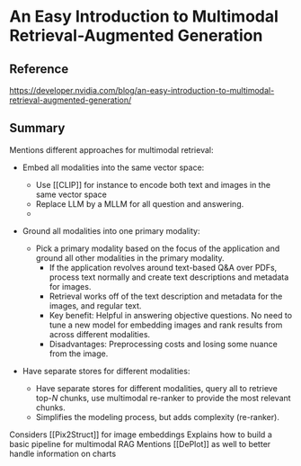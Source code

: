 # An Easy Introduction to Multimodal Retrieval-Augmented Generation

## Reference

https://developer.nvidia.com/blog/an-easy-introduction-to-multimodal-retrieval-augmented-generation/

## Summary

Mentions different approaches for multimodal retrieval:

- Embed all modalities into the same vector space:
	- Use [[CLIP]] for instance to encode both text and images in the same vector space
	- Replace LLM by a MLLM for all question and answering.
	- 
- Ground all modalities into one primary modality:
	- Pick a primary modality based on the focus of the application and ground all other modalities in the primary modality. 
		- If the application revolves around text-based Q&A over PDFs, process text normally and create text descriptions and metadata for images.
		- Retrieval works off of the text description and metadata for the images, and regular text.
		- Key benefit: Helpful in answering objective questions. No need to tune a new model for embedding images and rank results from across different modalities.
		- Disadvantages: Preprocessing costs and losing some nuance from the image.

- Have separate stores for different modalities:
	- Have separate stores for different modalities, query all to retrieve top-_N_ chunks, use multimodal re-ranker to provide the most relevant chunks.
	- Simplifies the modeling process, but adds complexity (re-ranker).


Considers [[Pix2Struct]] for image embeddings
Explains how to build a basic pipeline for multimodal RAG
Mentions [[DePlot]] as well to better handle information on charts
